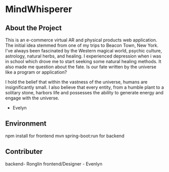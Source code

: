 # MindWhisperer 

## About the Project 
This is an e-commerce virtual AR and physical products web application. The initial idea stemmed from one of my trips to Beacon Town, New York. I've always been fascinated by the Western magical world, psychic culture, astrology, natural herbs, and healing. I experienced depression when i was in school which drove me to start seeking some natural healing methods. It also made me question about the fate. Is our fate written by the universe like a program or application?
 
I hold the belief that within the vastness of the universe, humans are insignificantly small. I also believe that every entity, from a humble plant to a solitary stone, harbors life and possesses the ability to generate energy and engage with the universe.

- Evelyn

## Environment 
npm install for frontend 
mvn spring-boot:run for backend

## Contributer 
backend- Ronglin 
frontend/Designer - Evenlyn
